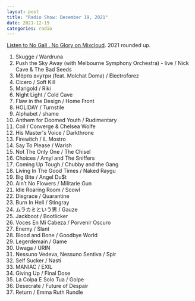 ```yaml
---
layout: post
title: "Radio Show: December 19, 2021"
date: 2021-12-19
categories: radio
---
```


[Listen to No Gall . No Glory on Mixcloud](https://www.mixcloud.com/jimshreds/december-19-2021-no-gall-no-glory-wkdu-philadelphia-917fm/).
2021 rounded up.

1. Skugge / Wardruna
2. Push the Sky Away (with Melbourne Symphony Orchestra) - live / Nick Cave & The Bad Seeds
3. Мёртв внутри (feat. Molchat Doma) / Electroforez
4. Cicero / Soft Kill
5. Marigold / Riki
6. Night Light / Cold Cave
7. Flaw in the Design / Home Front
8. HOLIDAY / Turnstile
9. Alphabet / shame
10. Anthem for Doomed Youth / Rudimentary
11. Coil / Converge & Chelsea Wolfe
12. His Master's Voice / Darkthrone
13. Firewitch / iL Mostro
14. Say To Please / Warish
15. Not The Only One / The Chisel
16. Choices / Amyl and The Sniffers
17. Coming Up Tough / Chubby and the Gang
18. Living In The Good Times / Naked Raygu
19. Big Bite / Angel Du$t
20. Ain’t No Flowers / Militarie Gun
21. Idle Roaring Room / Scowl
22. Disgrace / Quarantine
23. Burn In Hell / Stingray
24. ムラカミという男 / Gauze
25. Jackboot / Bootlicker
26. Voces En Mi Cabeza / Porvenir Oscuro
27. Enemy / Slant
28. Blood and Bone / Goodbye World
29. Legerdemain / Game
30. Uwaga / URIN
31. Nessuno Vedeva, Nessuno Sentiva / Spir
32. Self Sucker / Nasti
33. MANIAC / EXIL
34. Giving Up / Final Dose
35. La Colpa E Solo Tua / Golpe
36. Desecrate / Future of Despair
37. Return / Emma Ruth Rundle
